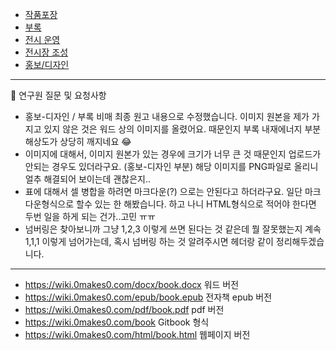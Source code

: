 * [작품포장](작품포장)
* [부록](부록)
* [전시 운영](전시운영)
* [전시장 조성](전시장조성)
* [홍보/디자인](홍보-디자인)
 
---
📌 연구원 질문 및 요청사항 
* 홍보-디자인 / 부록  비매 최종 원고 내용으로 수정했습니다. 이미지 원본을 제가 가지고 있지 않은 것은 워드 상의 이미지를 올렸어요. 때문인지 부록 내재에너지 부분 해상도가 상당히 깨지네요 😂
* 이미지에 대해서, 이미지 원본가 있는 경우에 크기가 너무 큰 것 때문인지 업로드가 안되는 경우도 있더라구요. (홍보-디자인 부분) 해당 이미지를 PNG파일로 올리니 얼추 해결되어 보이는데 괜찮은지..
* 표에 대해서 셀 병합을 하려면 마크다운(?) 으로는 안된다고 하더라구요. 일단 마크다운형식으로 할수 있는 한 해봤습니다. 하고 나니 HTML형식으로 적어야 한다면 두번 일을 하게 되는 건가..고민 ㅠㅠ
* 넘버링은 찾아보니까 그냥 1,2,3 이렇게 쓰면 된다는 것 같은데 뭘 잘못했는지 계속 1,1,1 이렇게 넘어가는데, 혹시 넘버링 하는 것 알려주시면 헤더랑 같이 정리해두겠습니다. 


***
* https://wiki.0makes0.com/docx/book.docx 워드 버전 
* https://wiki.0makes0.com/epub/book.epub 전자책 epub 버전 
* https://wiki.0makes0.com/pdf/book.pdf pdf 버전 
* https://wiki.0makes0.com/book Gitbook 형식
* https://wiki.0makes0.com/html/book.html 웹페이지 버전
 